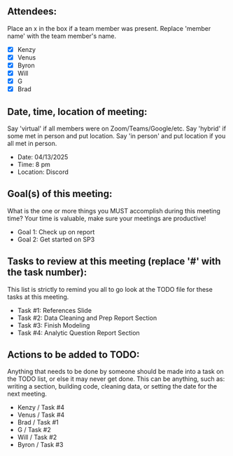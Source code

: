 ## Attendees:  
Place an x in the box if a team member was present. Replace 'member name' with the team member's name.    
- [X] Kenzy
- [X] Venus
- [x] Byron
- [x] Will
- [x] G
- [X] Brad

## Date, time, location of meeting:
Say 'virtual' if all members were on Zoom/Teams/Google/etc. Say 'hybrid' if some met in person and put location. Say 'in person' and put location if you all met in person.
- Date: 04/13/2025  
- Time: 8 pm
- Location: Discord

## Goal(s) of this meeting:  
What is the one or more things you MUST accomplish during this meeting time? Your time is valuable, make sure your meetings are productive!  
- Goal 1: Check up on report
- Goal 2: Get started on SP3

## Tasks to review at this meeting (replace '#' with the task number):
This list is strictly to remind you all to go look at the TODO file for these tasks at this meeting.
- Task #1: References Slide
- Task #2: Data Cleaning and Prep Report Section
- Task #3: Finish Modeling
- Task #4: Analytic Question Report Section

## Actions to be added to TODO:
Anything that needs to be done by someone should be made into a task on the TODO list, or else it may never get done. This can be anything, such as: writing a section, building code, cleaning data, or setting the date for the next meeting.
- Kenzy / Task #4
- Venus / Task #4
- Brad / Task #1
- G / Task #2
- Will / Task #2
- Byron / Task #3